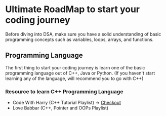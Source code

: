 # Ultimate RoadMap to start your coding journey

Before diving into DSA, make sure you have a solid understanding of basic programming concepts such as variables, loops, arrays, and functions. 

## Programming Language
The first thing to start your coding journey is learn one of the basic programming language out of C++, Java or Python. (If you haven't start learning any of the language, will recommend you to go with C++)

### Resource to learn C++ Programming Language

- Code With Harry (C++ Tutorial Playlist) -> [Checkout](https://www.youtube.com/playlist?list=PLu0W_9lII9agpFUAlPFe_VNSlXW5uE0YL)
- Love Babbar (C++, Pointer and OOPs Playlist) 
